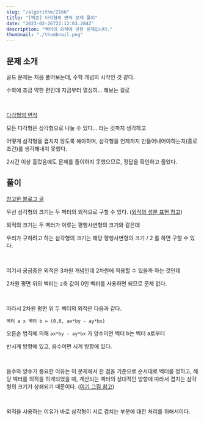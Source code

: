 ```yaml
---
slug: "/algorithm/2166"
title: "[백준] 다각형의 면적 문제 풀이"
date: "2023-02-26T22:12:03.284Z"
description: "벡터의 외적에 관한 문제입니다."
thumbnail: "./thumbnail.png"
---
```


## 문제 소개

골드 문제는 처음 풀어보는데, 수학 개념의 시작인 것 같다.

수학에 조금 약한 편인데 지금부터 열심히... 해보는 걸로

<br/>

[다각형의 면적](https://www.acmicpc.net/problem/2166)

모든 다각형은 삼각형으로 나눌 수 있다... 라는 것까지 생각하고

어떻게 삼각형을 겹치지 않도록 해야하며, 삼각형을 언제까지 만들어내어야하는지(종료 조건)를 생각해내지 못했다.

2시간 이상 흘렀음에도 문제를 풀이하지 못했으므로, 정답을 확인하고 풀었다.


## 풀이

[참고한 블로그 글](https://kibbomi.tistory.com/204)

우선 삼각형의 크기는 두 벡터의 외적으로 구할 수 있다. ([외적의 성분 표현 참고](http://bowbowbow.tistory.com/14))

외적의 크기는 두 벡터가 이루는 평행사변형의 크기와 같은데

우리가 구하려고 하는 삼각형의 크기는 해당 평행사변형의 크기 / 2 를 하면 구할 수 있다.

<br/>

여기서 궁금증은 외적은 3차원 개념인데 2차원에 적용할 수 있을까 하는 것인데

2차원 평면 위의 벡터는 z축 값이 0인 벡터를 사용하면 되므로 문제 없다.

<br/>

따라서 2차원 평면 위 두 벡터의 외적은 다음과 같다.

`벡터 a x 벡터 b = (0,0, ax*by - ay*bx)`

오른손 법칙에 의해 `ax*by - ay*bx` 가 양수이면 벡터 b는 벡터 a로부터

반시계 방향에 있고, 음수이면 시계 방향에 있다.

<br/>

음수와 양수가 중요한 이유는 이 문제에서 한 점을 기준으로 순서대로 벡터를 정하고, 해당 벡터를 외적을 하게되었을 때, 계산되는 벡터의 상대적인 방향에
따라서 겹치는 삼각형의 크기가 상쇄되기 때문이다. ([여기 그림 참고](https://kibbomi.tistory.com/204))

<br/>

외적을 사용하는 이유가 바로 삼각형이 서로 겹치는 부분에 대한 처리를 위해서이다.
